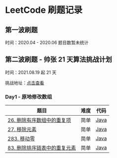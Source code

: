 # LeetCode 刷题记录

## 第一波刷题

时间：2020.04 - 2020.06
题目数暂未统计

## 第二波刷题 - 帅张 21 天算法挑战计划

时间：2021.08.19 起 21 天

挑战地址：[点击查看](https://www.yuque.com/books/share/f7a1194d-fe2f-4096-8548-a470790543d2)

### Day1 - 原地修改数组

|  题目   | 难度  | 代码  |
|  ----  | ----  | ---- | 
| [26. 删除有序数组中的重复项](https://leetcode-cn.com/problems/remove-duplicates-from-sorted-array/)  | 简单 | [Java](https://github.com/linsteven/algorithm/blob/master/src/main/java/Array/RemoveDuplicatesFromSortedArray.java) |
| [27. 移除元素](https://leetcode-cn.com/problems/remove-element/)| 简单 | [Java](https://github.com/linsteven/algorithm/blob/master/src/main/java/Array/RemoveElement.java) |
| [283. 移动零](https://leetcode-cn.com/problems/move-zeroes/)| 简单 | [Java](https://github.com/linsteven/algorithm/blob/master/src/main/java/Array/MoveZeroes.java) |
| [83. 删除排序链表中的重复元素](https://leetcode-cn.com/problems/remove-duplicates-from-sorted-list/)| 简单 | [Java](https://github.com/linsteven/algorithm/blob/master/src/main/java/Array/RemoveDuplicatesFromSortedList.java) |



